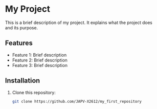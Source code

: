 # My Project

This is a brief description of my project. It explains what the project does and its purpose.

## Features

- Feature 1: Brief description  
- Feature 2: Brief description  
- Feature 3: Brief description  

## Installation

1. Clone this repository:  
   ```bash
   git clone https://github.com/JAPV-X2612/my_first_repository
